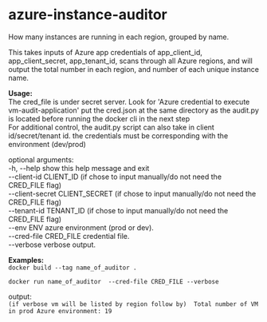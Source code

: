 # azure-instance-auditor
How many instances are running in each region, grouped by name.

This takes inputs of Azure app credentials of app_client_id, app_client_secret, app_tenant_id, scans through all Azure regions, and will output the total number in each region, and number of each unique instance name.

**Usage:**  
The cred_file is under secret server. Look for 'Azure credential to execute vm-audit-application' put the cred.json at the same directory as the audit.py is located before running the docker cli in the next step\
For additional control, the audit.py script can also take in client id/secret/tenant id. the credentials must be corresponding with the environment (dev/prod)

optional arguments:  \
 -h, --help                      show this help message and exit\
 --client-id CLIENT_ID           (if chose to input manually/do not need the CRED_FILE flag)\
 --client-secret CLIENT_SECRET   (if chose to input manually/do not need the CRED_FILE flag)\
 --tenant-id TENANT_ID           (if chose to input manually/do not need the CRED_FILE flag)\
 --env ENV                       azure environment (prod or dev). \
 --cred-file CRED_FILE           credential file. \
 --verbose                       verbose output. 


**Examples:**  
`docker build --tag name_of_auditor .`

`docker run name_of_auditor  --cred-file CRED_FILE --verbose` 

output:\
`(if verbose vm will be listed by region follow by) 
Total number of VM in prod Azure environment: 19`
